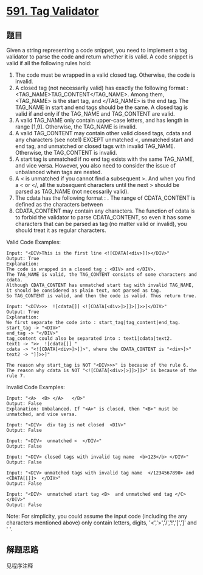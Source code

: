 # [591. Tag Validator](https://leetcode-cn.com/problems/tag-validator/)

## 题目

Given a string representing a code snippet, you need to implement a tag validator to parse the code and return whether it is valid. A code snippet is valid if all the following rules hold:

1. The code must be wrapped in a valid closed tag. Otherwise, the code is invalid.
1. A closed tag (not necessarily valid) has exactly the following format : <TAG_NAME>TAG_CONTENT</TAG_NAME>. Among them, <TAG_NAME> is the start tag, and </TAG_NAME> is the end tag. The TAG_NAME in start and end tags should be the same. A closed tag is valid if and only if the TAG_NAME and TAG_CONTENT are valid.
1. A valid TAG_NAME only contain upper-case letters, and has length in range [1,9]. Otherwise, the TAG_NAME is invalid.
1. A valid TAG_CONTENT may contain other valid closed tags, cdata and any characters (see note1) EXCEPT unmatched <, unmatched start and end tag, and unmatched or closed tags with invalid TAG_NAME. Otherwise, the TAG_CONTENT is invalid.
1. A start tag is unmatched if no end tag exists with the same TAG_NAME, and vice versa. However, you also need to consider the issue of unbalanced when tags are nested.
1. A < is unmatched if you cannot find a subsequent >. And when you find a < or </, all the subsequent characters until the next > should be parsed as TAG_NAME  (not necessarily valid).
1. The cdata has the following format : <![CDATA[CDATA_CONTENT]]>. The range of CDATA_CONTENT is defined as the characters between <![CDATA[ and the first subsequent ]]>
1. CDATA_CONTENT may contain any characters. The function of cdata is to forbid the validator to parse CDATA_CONTENT, so even it has some characters that can be parsed as tag (no matter valid or invalid), you should treat it as regular characters.

Valid Code Examples:

```text
Input: "<DIV>This is the first line <![CDATA[<div>]]></DIV>"
Output: True
Explanation:
The code is wrapped in a closed tag : <DIV> and </DIV>.
The TAG_NAME is valid, the TAG_CONTENT consists of some characters and cdata.
Although CDATA_CONTENT has unmatched start tag with invalid TAG_NAME, it should be considered as plain text, not parsed as tag.
So TAG_CONTENT is valid, and then the code is valid. Thus return true.

Input: "<DIV>>>  ![cdata[]] <![CDATA[<div>]>]]>]]>>]</DIV>"
Output: True
Explanation:
We first separate the code into : start_tag|tag_content|end_tag.
start_tag -> "<DIV>"
end_tag -> "</DIV>"
tag_content could also be separated into : text1|cdata|text2.
text1 -> ">>  ![cdata[]] "
cdata -> "<![CDATA[<div>]>]]>", where the CDATA_CONTENT is "<div>]>"
text2 -> "]]>>]"

The reason why start_tag is NOT "<DIV>>>" is because of the rule 6.
The reason why cdata is NOT "<![CDATA[<div>]>]]>]]>" is because of the rule 7.
```

Invalid Code Examples:

```text
Input: "<A>  <B> </A>   </B>"
Output: False
Explanation: Unbalanced. If "<A>" is closed, then "<B>" must be unmatched, and vice versa.

Input: "<DIV>  div tag is not closed  <DIV>"
Output: False

Input: "<DIV>  unmatched <  </DIV>"
Output: False

Input: "<DIV> closed tags with invalid tag name  <b>123</b> </DIV>"
Output: False

Input: "<DIV> unmatched tags with invalid tag name  </1234567890> and <CDATA[[]]>  </DIV>"
Output: False

Input: "<DIV>  unmatched start tag <B>  and unmatched end tag </C>  </DIV>"
Output: False
```

Note:
For simplicity, you could assume the input code (including the any characters mentioned above) only contain letters, digits, '<','>','/','!','[',']' and ' '.

## 解题思路

见程序注释
